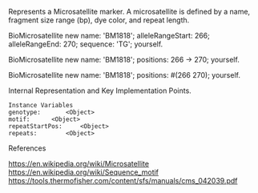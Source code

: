 Represents a Microsatellite marker.
A microsatellite is defined by a name, fragment size range (bp), dye color, and repeat length. 

 BioMicrosatellite new 
	name: 'BM1818';
	alleleRangeStart: 266;
	alleleRangeEnd: 270;
	sequence: 'TG';
	yourself.
	
 BioMicrosatellite new 
	name: 'BM1818';
	positions: 266 -> 270;
	yourself.
	
 BioMicrosatellite new 
	name: 'BM1818';
	positions: #(266 270);
	yourself.
	
Internal Representation and Key Implementation Points.

    Instance Variables
	genotype:		<Object>
	motif:		<Object>
	repeatStartPos:		<Object>
	repeats:		<Object>

References 

https://en.wikipedia.org/wiki/Microsatellite
https://en.wikipedia.org/wiki/Sequence_motif
https://tools.thermofisher.com/content/sfs/manuals/cms_042039.pdf

